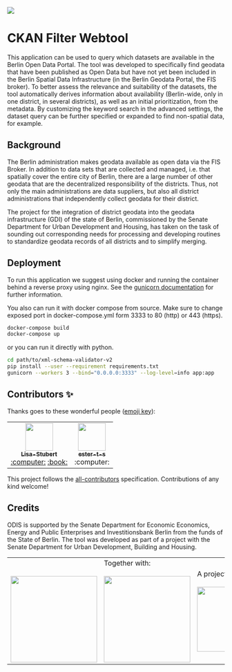 ![](https://img.shields.io/badge/Build%20with%20%E2%9D%A4%EF%B8%8F-at%20Technologiesitftung%20Berlin-blue)

# CKAN Filter Webtool

This application can be used to query which datasets are available in the Berlin Open Data Portal. The tool was developed to specifically find geodata that have been published as Open Data but have not yet been included in the Berlin Spatial Data Infrastructure (in the Berlin Geodata Portal, the FIS broker). To better assess the relevance and suitability of the datasets, the tool automatically derives information about availability (Berlin-wide, only in one district, in several districts), as well as an initial prioritization, from the metadata. By customizing the keyword search in the advanced settings, the dataset query can be further specified or expanded to find non-spatial data, for example.

## Background

The Berlin administration makes geodata available as open data via the FIS Broker. In addition to data sets that are collected and managed, i.e. that spatially cover the entire city of Berlin, there are a large number of other geodata that are the decentralized responsibility of the districts. Thus, not only the main administrations are data suppliers, but also all district administrations that independently collect geodata for their district. 

The project for the integration of district geodata into the geodata infrastructure (GDI) of the state of Berlin, commissioned by the Senate Department for Urban Development and Housing, has taken on the task of sounding out corresponding needs for processing and developing routines to standardize geodata records of all districts and to simplify merging. 

## Deployment

To run this application we suggest using docker and running the container behind a reverse proxy using nginx. See the [gunicorn documentation](https://docs.gunicorn.org/en/latest/deploy.html) for further information.

You also can run it with docker compose from source. Make sure to change exposed port in docker-compose.yml form 3333 to 80 (http) or 443 (https).

```bash
docker-compose build  
docker-compose up
```

or you can run it directly with python.

```bash
cd path/to/xml-schema-validator-v2
pip install --user --requirement requirements.txt
gunicorn --workers 3 --bind="0.0.0.0:3333" --log-level=info app:app
```

## Contributors ✨

Thanks goes to these wonderful people ([emoji key](https://allcontributors.org/docs/en/emoji-key)):

<!-- ALL-CONTRIBUTORS-LIST:START - Do not remove or modify this section -->
<!-- prettier-ignore-start -->
<!-- markdownlint-disable -->
<table>
  <tr>
    <td align="center"><a href="https://github.com/Lisa-Stubert"><img src="https://avatars.githubusercontent.com/u/61182572?v=4?s=64" width="64px;" alt=""/><br /><sub><b>Lisa-Stubert</b></sub></a><br /><a href="https://github.com/technologiestiftung/ckan-filter-webtool/commits?author=Lisa-Stubert" title="Code">:computer:</a> <a href="https://github.com/technologiestiftung/ckan-filter-webtool/commits?author=Lisa-Stubert" title="Documentation">:book:</a></td>
    <td align="center"><a href="https://github.com/ester-t-s"><img src="https://avatars.githubusercontent.com/u/91192024?v=4?s=64" width="64px;" alt=""/><br /><sub><b>ester-t-s</b></sub></a><br /><a title="Code">:computer:</a></td>
  </tr>
</table>

<!-- markdownlint-restore -->
<!-- prettier-ignore-end -->

<!-- ALL-CONTRIBUTORS-LIST:END -->

This project follows the [all-contributors](https://github.com/all-contributors/all-contributors) specification. Contributions of any kind welcome!

## Credits

ODIS is supported by the Senate Department for Economic Economics, Energy and Public Enterprises and Investitionsbank Berlin from the funds of the State of Berlin. The tool was developed as part of a project with the Senate Department for Urban Development, Building and Housing.

<table>
  <tr>
    <td>
      <a src="https://odis-berlin.de">
        <br />
        <br />
        <img width="200" src="https://logos.citylab-berlin.org/logo-odis-berlin.svg" />
      </a>
    </td>
    <td>
      Together with: <a src="https://citylab-berlin.org/en/start/">
        <br />
        <br />
        <img width="200" src="https://logos.citylab-berlin.org/logo-citylab-berlin.svg" />
      </a>
    </td>
    <td>
      A project by: <a src="https://www.technologiestiftung-berlin.de/en/">
        <br />
        <br />
        <img width="150" src="https://logos.citylab-berlin.org/logo-technologiestiftung-berlin-en.svg" />
      </a>
    </td>
    <td>
      Supported by: <a src="https://www.berlin.de/rbmskzl/en/">
        <br />
        <br />
        <img width="80" src="https://logos.citylab-berlin.org/logo-berlin-senweb-en.svg" />
      </a>
    </td>
  </tr>
</table>
